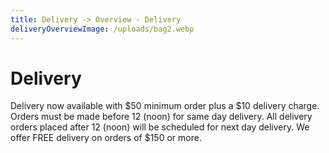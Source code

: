 ```yaml
---
title: Delivery -> Overview - Delivery
deliveryOverviewImage: /uploads/bag2.webp
---
```


# Delivery

Delivery now available with $50 minimum order plus a $10 delivery charge. Orders must be made before 12 (noon) for same day delivery. All delivery orders placed after 12 (noon) will be scheduled for next day delivery. We offer FREE delivery on orders of \$150 or more.
